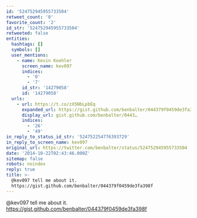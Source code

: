 ```yaml
---
id: '524752945955733504'
retweet_count: '0'
favorite_count: '2'
id_str: '524752945955733504'
retweeted: false
entities:
  hashtags: []
  symbols: []
  user_mentions:
    - name: Kevin Koehler
      screen_name: kev097
      indices:
        - '0'
        - '7'
      id_str: '14279058'
      id: '14279058'
  urls:
    - url: https://t.co/zX5NbLpbEq
      expanded_url: https://gist.github.com/benbalter/044379f0459de3fa398f
      display_url: gist.github.com/benbalter/0443…
      indices:
        - '26'
        - '49'
in_reply_to_status_id_str: '524752254776393729'
in_reply_to_screen_name: kev097
original_url: https://twitter.com/benbalter/status/524752945955733504
date: '2014-10-22T02:43:46.000Z'
sitemap: false
robots: noindex
reply: true
title: >-
  @kev097 tell me about it.
  https://gist.github.com/benbalter/044379f0459de3fa398f
---
```


@kev097 tell me about it. https://gist.github.com/benbalter/044379f0459de3fa398f